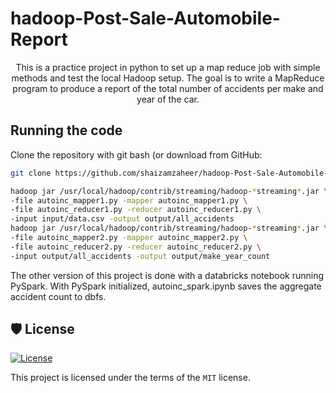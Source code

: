 # hadoop-Post-Sale-Automobile-Report

<div align="center">


This is a practice project in python to set up a map reduce job with simple methods and test the local Hadoop setup. The goal is to write a MapReduce program to produce a report of the total number of accidents per make and year of the car.

</div>

## Running the code


Clone the repository with git bash (or download from GitHub:

```bash
git clone https://github.com/shaizamzaheer/hadoop-Post-Sale-Automobile-Report.git

hadoop jar /usr/local/hadoop/contrib/streaming/hadoop-*streaming*.jar \
-file autoinc_mapper1.py -mapper autoinc_mapper1.py \
-file autoinc_reducer1.py -reducer autoinc_reducer1.py \
-input input/data.csv -output output/all_accidents
hadoop jar /usr/local/hadoop/contrib/streaming/hadoop-*streaming*.jar \
-file autoinc_mapper2.py -mapper autoinc_mapper2.py \
-file autoinc_reducer2.py -reducer autoinc_reducer2.py \
-input output/all_accidents -output output/make_year_count

```

The other version of this project is done with a databricks notebook running PySpark.
With PySpark initialized, autoinc_spark.ipynb saves the aggregate accident count to dbfs.


## 🛡 License

[![License](https://img.shields.io/badge/license-MIT-green)](./LICENSE)

This project is licensed under the terms of the `MIT` license.
